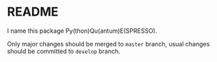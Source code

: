 # README

I name this package Py(thon)Qu(antum)E(SPRESSO).

Only major changes should be merged to `master` branch, usual changes should be committed to `develop` branch.
